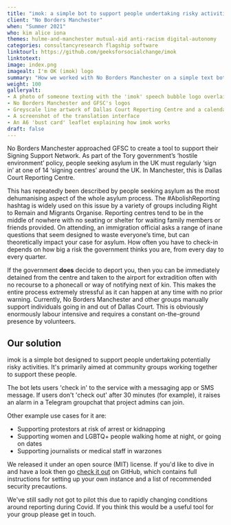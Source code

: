 ```yaml
---
title: "imok: a simple bot to support people undertaking risky activities"
client: "No Borders Manchester"
when: "Summer 2021"
who: kim alice iona
themes: hulme-and-manchester mutual-aid anti-racism digital-autonomy
categories: consultancyresearch flagship software
linktourl: https://github.com/geeksforsocialchange/imok
linktotext:
image: index.png
imagealt: I'm OK (imok) logo
summary: "How we worked with No Borders Manchester on a simple text bot to support and protect Asylum seekers who are forced to 'sign on'."
weight: 100
galleryalt:
- A photo of someone texting with the 'imok' speech bubble logo overlaid
- No Borders Manchester and GFSC's logos
- Greyscale line artwork of Dallas Court Reporting Centre and a calendar
- A screenshot of the translation interface
- An A6 'bust card' leaflet explaining how imok works
draft: false
---
```


No Borders Manchester approached GFSC to create a tool to support their Signing Support Network. As part of the Tory government’s ‘hostile environment’ policy, people seeking asylum in the UK must regularly ‘sign in’ at one of 14 ‘signing centres’ around the UK. In Manchester, this is Dallas Court Reporting Centre.

This has repeatedly been described by people seeking asylum as the most dehumanising aspect of the whole asylum process. The #AbolishReporting hashtag is widely used on this issue by a variety of groups including Right to Remain and Migrants Organise. Reporting centres tend to be in the middle of nowhere with no seating or shelter for waiting family members or friends provided. On attending, an immigration official asks a range of inane questions that seem designed to waste everyone’s time, but can theoretically impact your case for asylum. How often you have to check-in depends on how big a risk the government thinks you are, from every day to every quarter.

If the government **does** decide to deport you, then you can be immediately detained from the centre and taken to the airport for extradition often with no recourse to a phonecall or way of notifying next of kin. This makes the entire process extremely stressful as it can happen at any time with no prior warning. Currently, No Borders Manchester and other groups manually support individuals going in and out of Dallas Court. This is obviously enormously labour intensive and requires a constant on-the-ground presence by volunteers.

## Our solution

imok is a simple bot designed to support people undertaking potentially risky activities. It's primarily aimed at community groups working together to support these people.

The bot lets users 'check in' to the service with a messaging app or SMS message. If users don't 'check out' after 30 minutes (for example), it raises an alarm in a Telegram groupchat that project admins can join.

Other example use cases for it are:

-  Supporting protestors at risk of arrest or kidnapping
-  Supporting women and LGBTQ+ people walking home at night, or going on dates
-  Supporting journalists or medical staff in warzones

We released it under an open source (MIT) license. If you'd like to dive in and have a look then go [check it out](https://github.com/geeksforsocialchange/imok) on GitHub, which contains full instructions for setting up your own instance and a list of recommended security precautions.

We've still sadly not got to pilot this due to rapidly changing conditions around reporting during Covid. If you think this would be a useful tool for your group please get in touch.
